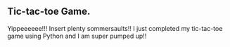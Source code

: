 ## Tic-tac-toe Game.
Yippeeeeee!!! Insert plenty sommersaults!! I just completed my tic-tac-toe game using Python and I am super pumped up!!
